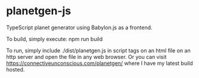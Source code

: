 # planetgen-js
TypeScript planet generator using Babylon.js as a frontend.

To build, simply execute: npm run build

To run, simply include ./dist/planetgen.js in script tags on an html file on an http server and open the file in any web browser.
Or you can visit https://connectiveunconscious.com/planetgen/ where I have my latest build hosted.
